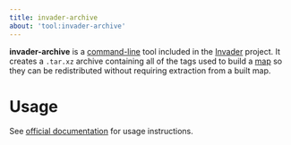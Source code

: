 ```yaml
---
title: invader-archive
about: 'tool:invader-archive'
---
```

**invader-archive** is a [command-line](~) tool included in the [Invader](~) project. It creates a `.tar.xz` archive containing all of the tags used to build a [map](~) so they can be redistributed without requiring extraction from a built map.

# Usage
See [official documentation][docs] for usage instructions.

[docs]: https://github.com/SnowyMouse/invader#invader-archive
